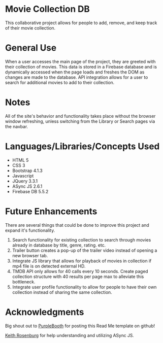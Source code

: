 # Movie Collection DB

This collaborative project allows for people to add, remove, and keep track of their movie collection.

# General Use

When a user accesses the main page of the project, they are greeted with their collection of movies. This data is stored in a Firebase database and is dynamically accessed when the page loads and freshes the DOM as changes are made to the database. API integration allows for a user to search for additional movies to add to their collection. 

# Notes

All of the site's behavior and functionality takes place without the browser window refreshing, unless switching from the Library or Search pages via the navbar.

# Languages/Libraries/Concepts Used
- HTML 5
- CSS 3
- Bootstrap 4.1.3
- Javascript
- JQuery 3.3.1
- ASync JS 2.6.1
- Firebase DB 5.5.2

# Future Enhancements

There are several things that could be done to improve this project and expand it's functionality.
1. Search functionality for existing collection to search through movies already in database by title, genre, rating. etc.
2. Trailer button creates a pop-up of the trailer video instead of opening a new browser tab.
3. Integrate JS library that allows for playback of movies in collection if mp4 file is on detected external HD.
4. TMDB API only allows for 40 calls every 10 seconds. Create paged collection structure with 40 results per page max to alleviate this bottleneck.
5. Integrate user profile functionality to allow for people to have their own collection instead of sharing the same collection.

# Acknowledgments

Big shout out to [PurpleBooth](https://gist.github.com/PurpleBooth/109311bb0361f32d87a2) for posting this Read Me template on github!

[Keith Rosenburg](https://github.com/netpoetica) for help understanding and utilizing ASync JS.
